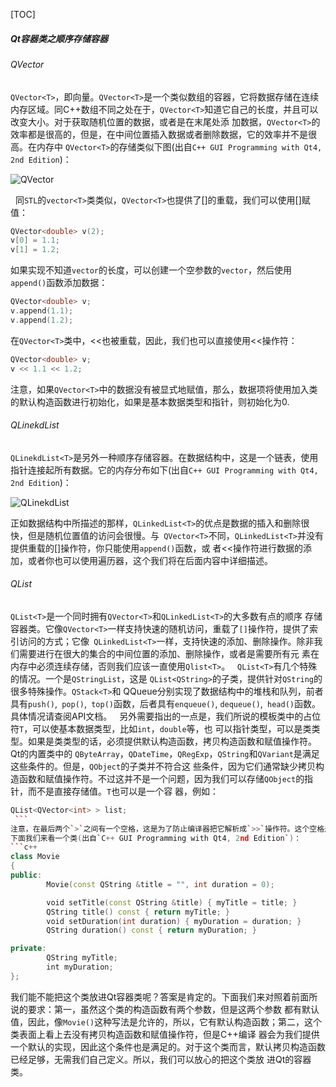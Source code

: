 [TOC]


##### Qt容器类之顺序存储容器
###### QVector<T>
`QVector<T>`，即向量。`QVector<T>`是一个类似数组的容器，它将数据存储在连续 内存区域。同C++数组不同之处在于，`QVector<T>`知道它自己的长度，并且可以改变大小。对于获取随机位置的数据，或者是在末尾处添 加数据，`QVector<T>`的效率都是很高的，但是，在中间位置插入数据或者删除数据，它的效率并不是很高。在内存中 `QVector<T>`的存储类似下图(出自`C++ GUI Programming with Qt4, 2nd Edition`)：

![QVector](/home/lsy/markdown/qt5/QVector.png)

 
同`STL`的`vector<T>`类类似，`QVector<T>`也提供了[]的重载，我们可以使用[]赋值：
```c++
QVector<double> v(2); 
v[0] = 1.1; 
v[1] = 1.2;
```
如果实现不知道`vector`的长度，可以创建一个空参数的`vector`，然后使用`append()`函数添加数据：
```c++
QVector<double> v; 
v.append(1.1); 
v.append(1.2);
```
在`QVector<T>`类中，<<也被重载，因此，我们也可以直接使用<<操作符：
```c++
QVector<double> v; 
v << 1.1 << 1.2;
```
注意，如果`QVector<T>`中的数据没有被显式地赋值，那么，数据项将使用加入类的默认构造函数进行初始化，如果是基本数据类型和指针，则初始化为0.

###### QLinekdList<T>
`QLinekdList<T>`是另外一种顺序存储容器。在数据结构中，这是一个链表，使用指针连接起所有数据。它的内存分布如下(出自`C++ GUI Programming with Qt4, 2nd Edition`)：

![QLinekdList](/home/lsy/markdown/qt5/QLinekdList.png)

正如数据结构中所描述的那样，`QLinkedList<T>`的优点是数据的插入和删除很快，但是随机位置值的访问会很慢。与` QVector<T>`不同，`QLinkedList<T>`并没有提供重载的[]操作符，你只能使用`append()`函数，或 者<<操作符进行数据的添加，或者你也可以使用遍历器，这个我们将在后面内容中详细描述。

###### QList<T>
`QList<T>`是一个同时拥有`QVector<T>`和`QLinkedList<T>`的大多数有点的顺序 存储容器类。它像`QVector<T>`一样支持快速的随机访问，重载了`[]`操作符，提供了索引访问的方式；它像` QLinkedList<T>`一样，支持快速的添加、删除操作。除非我们需要进行在很大的集合的中间位置的添加、删除操作，或者是需要所有元 素在内存中必须连续存储，否则我们应该一直使用`Qlist<T>`。
 
`QList<T>`有几个特殊的情况。一个是`QStringList`，这是 `QList<QString>`的子类，提供针对`QString`的很多特殊操作。`QStack<T>`和 QQueue<T>分别实现了数据结构中的堆栈和队列，前者具有`push()`,` pop()`,` top()`函数，后者具有`enqueue()`, `dequeue()`,` head()`函数。具体情况请查阅API文档。
 
另外需要指出的一点是，我们所说的模板类中的占位符`T`，可以使基本数据类型，比如`int`，`double`等，也 可以指针类型，可以是类类型。如果是类类型的话，必须提供默认构造函数，拷贝构造函数和赋值操作符。Qt的内置类中的 `QByteArray`，`QDateTime`，`QRegExp`，`QString`和`QVariant`是满足这些条件的。但是，`QObject`的子类并不符合这 些条件，因为它们通常缺少拷贝构造函数和赋值操作符。不过这并不是一个问题，因为我们可以存储`QObject`的指针，而不是直接存储值。`T`也可以是一个容 器，例如：
```c++
QList<QVector<int> > list;
 ```
注意，在最后两个`>`之间有一个空格，这是为了防止编译器把它解析成`>>`操作符。这个空格是必不可少的，切记切记！
下面我们来看一个类(出自`C++ GUI Programming with Qt4, 2nd Edition`)：
```c++
class Movie 
{ 
public: 
        Movie(const QString &title = "", int duration = 0); 

        void setTitle(const QString &title) { myTitle = title; } 
        QString title() const { return myTitle; } 
        void setDuration(int duration) { myDuration = duration; } 
        QString duration() const { return myDuration; } 

private: 
        QString myTitle; 
        int myDuration; 
};
```

我们能不能把这个类放进Qt容器类呢？答案是肯定的。下面我们来对照着前面所说的要求：第一，虽然这个类的构造函数有两个参数，但是这两个参数 都有默认值，因此，像`Movie()`这种写法是允许的，所以，它有默认构造函数；第二，这个类表面上看上去没有拷贝构造函数和赋值操作符，但是C++编译 器会为我们提供一个默认的实现，因此这个条件也是满足的。对于这个类而言，默认拷贝构造函数已经足够，无需我们自己定义。所以，我们可以放心的把这个类放 进Qt的容器类。

